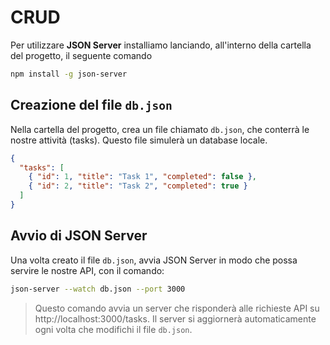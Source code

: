 # CRUD

Per utilizzare **JSON Server** installiamo lanciando, all'interno della cartella del progetto, il seguente comando

```bash
npm install -g json-server
```

## Creazione del file `db.json`

Nella cartella del progetto, crea un file chiamato `db.json`, che conterrà le nostre attività (tasks). Questo file simulerà un database locale.

```json
{
  "tasks": [
    { "id": 1, "title": "Task 1", "completed": false },
    { "id": 2, "title": "Task 2", "completed": true }
  ]
}
```

## Avvio di JSON Server

Una volta creato il file `db.json`, avvia JSON Server in modo che possa servire le nostre API, con il comando:

```bash
json-server --watch db.json --port 3000
```

> Questo comando avvia un server che risponderà alle richieste API su http://localhost:3000/tasks. Il server si aggiornerà automaticamente ogni volta che modifichi il file `db.json`.
